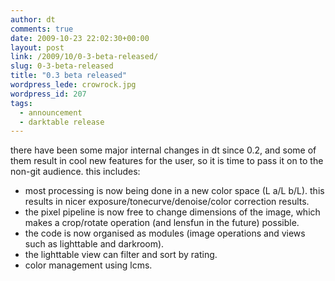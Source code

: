 ```yaml
---
author: dt
comments: true
date: 2009-10-23 22:02:30+00:00
layout: post
link: /2009/10/0-3-beta-released/
slug: 0-3-beta-released
title: "0.3 beta released"
wordpress_lede: crowrock.jpg
wordpress_id: 207
tags:
  - announcement
  - darktable release
---
```

there have been some major internal changes in dt since 0.2, and some of them result in cool new features for the user, so it is time to pass it on to the non-git audience. this includes:

* most processing is now being done in a new color space (L a/L b/L). this results in nicer exposure/tonecurve/denoise/color correction results.
* the pixel pipeline is now free to change dimensions of the image, which makes a crop/rotate operation (and lensfun in the future) possible.
* the code is now organised as modules (image operations and views such as lighttable and darkroom).
* the lighttable view can filter and sort by rating.
* color management using lcms.
